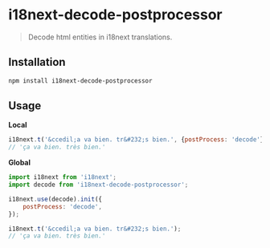 # i18next-decode-postprocessor

> Decode html entities in i18next translations.

## Installation

```sh
npm install i18next-decode-postprocessor
```

## Usage

**Local**

```js
i18next.t('&ccedil;a va bien. tr&#232;s bien.', {postProcess: 'decode'});
// 'ça va bien. très bien.'
```

**Global**

```js
import i18next from 'i18next';
import decode from 'i18next-decode-postprocessor';

i18next.use(decode).init({
	postProcess: 'decode',
});

i18next.t('&ccedil;a va bien. tr&#232;s bien.');
// 'ça va bien. très bien.'
```

